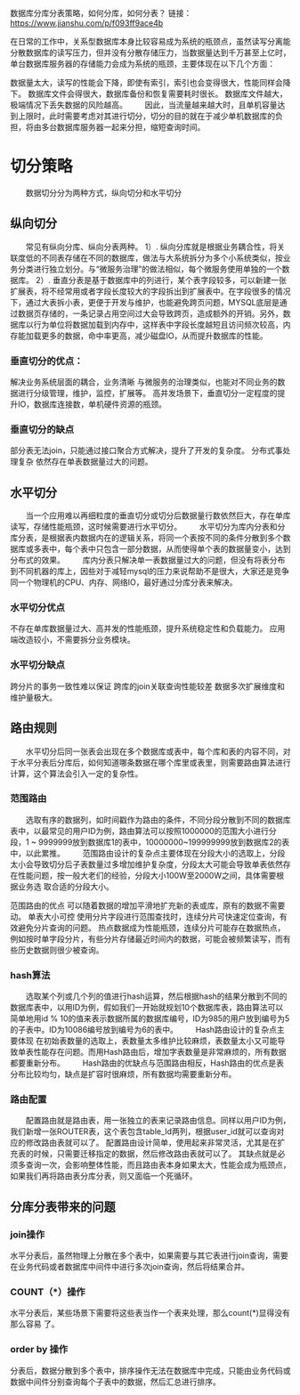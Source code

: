 数据库分库分表策略，如何分库，如何分表？
链接：https://www.jianshu.com/p/f093ff9ace4b

在日常的工作中，关系型数据库本身比较容易成为系统的瓶颈点，虽然读写分离能分散数据库的读写压力，但并没有分散存储压力，当数据量达到千万甚至上亿时，单台数据库服务器的存储能力会成为系统的瓶颈，主要体现在以下几个方面：

数据量太大，读写的性能会下降，即使有索引，索引也会变得很大，性能同样会降下。
数据库文件会得很大，数据库备份和恢复需要耗时很长。
数据库文件越大，极端情况下丢失数据的风险越高。
  因此，当流量越来越大时，且单机容量达到上限时，此时需要考虑对其进行切分，切分的目的就在于减少单机数据库的负担，将由多台数据库服务器一起来分担，缩短查询时间。

# 切分策略

  数据切分分为两种方式，纵向切分和水平切分

## 纵向切分
  常见有纵向分库、纵向分表两种。
1）. 纵向分库就是根据业务耦合性，将关联度低的不同表存储在不同的数据库，做法与大系统拆分为多个小系统类似，按业务分类进行独立划分。与“微服务治理”的做法相似，每个微服务使用单独的一个数据库。
2）. 垂直分表是基于数据库中的列进行，某个表字段较多，可以新建一张扩展表，将不经常用或者字段长度较大的字段拆出到扩展表中。在字段很多的情况下，通过大表拆小表，更便于开发与维护，也能避免跨页问题，MYSQL底层是通过数据页存储的，一条记录占用空间过大会导致跨页，造成额外的开销。另外，数据库以行为单位将数据加载到内存中，这样表中字段长度越短且访问频次较高，内存能加载更多的数据，命中率更高，减少磁盘IO，从而提升数据库的性能。

### 垂直切分的优点：
解决业务系统层面的耦合，业务清晰
与微服务的治理类似，也能对不同业务的数据进行分级管理，维护，监控，扩展等。
高并发场景下，垂直切分一定程度的提升IO，数据库连接数，单机硬件资源的瓶颈。

### 垂直切分的缺点
部分表无法join，只能通过接口聚合方式解决，提升了开发的复杂度。
分布式事处理复杂
依然存在单表数据量过大的问题。

## 水平切分

  当一个应用难以再细粒度的垂直切分或切分后数据量行数依然巨大，存在单库读写，存储性能瓶颈，这时候需要进行水平切分。
  水平切分为库内分表和分库分表，是根据表内数据内在的逻辑关系，将同一个表按不同的条件分散到多个数据库或多表中，每个表中只包含一部分数据，从而使得单个表的数据量变小，达到分布式的效果。
  库内分表只解决单一表数据量过大的问题，但没有将表分布到不同机器的库上，因些对于减轻mysql的压力来说帮助不是很大，大家还是竞争同一个物理机的CPU、内存、网络IO，最好通过分库分表来解决。

### 水平切分优点

不存在单库数据量过大、高并发的性能瓶颈，提升系统稳定性和负载能力。
应用端改造较小，不需要拆分业务模块。

### 水平切分缺点

跨分片的事务一致性难以保证
跨库的join关联查询性能较差
数据多次扩展维度和维护量极大。

## 路由规则

  水平切分后同一张表会出现在多个数据库或表中，每个库和表的内容不同，对于水平分表后分库后，如何知道哪条数据在哪个库里或表里，则需要路由算法进行计算，这个算法会引入一定的复杂性。

### 范围路由

  选取有序的数据列，如时间戳作为路由的条件，不同分段分散到不同的数据库表中，以最常见的用户ID为例，路由算法可以按照1000000的范围大小进行分段，1 ~ 9999999放到数据库1的表中，10000000~199999999放到数据库2的表中，以此累推。
  范围路由设计的复杂点主要体现在分段大小的选取上，分段太小会导致切分后子表数量过多增加维护复杂度，分段太大可能会导致单表依然存在性能问题，按一般大老们的经验，分段大小100W至2000W之间，具体需要根据业务选 取合适的分段大小。

范围路由的优点
可以随着数据的增加平滑地扩充新的表或库，原有的数据不需要动。
单表大小可控
使用分片字段进行范围查找时，连续分片可快速定位查询，有效避免分片查询的问题。
热点数据成为性能瓶颈，连续分片可能存在数据热点，例如按时单字段分片，有些分片存储最近时间内的数据，可能会被频繁读写，而有些历史数据则很少被查询。

### hash算法
  选取某个列或几个列的值进行hash运算，然后根据hash的结果分散到不同的数据库表中，以用ID为例，假如我们一开始就规划10个数据库表，路由算法可以简单地用id % 10的值来表示数据所属的数据库编号，ID为985的用户放到编号为5的子表中。ID为10086编号放到编号为6的表中。
  Hash路由设计的复杂点主要体现 在初始表数量的选取上，表数量太多维护比较麻烦，表数量太小又可能导致单表性能存在问题。而用Hash路由后，增加字表数量是非常麻烦的，所有数据都要重新分布。
  Hash路由的优缺点与范围路由相反，Hash路由的优点是表分布比较均匀，缺点是扩容时很麻烦，所有数据均需要重新分布。

### 路由配置
  配置路由就是路由表，用一张独立的表来记录路由信息。同样以用户ID为例，我们新增一张ROUTER表，这个表包含table_Id两列，根据user_id就可以查询对应的修改路由表就可以了。
配置路由设计简单，使用起来非常灵活，尤其是在扩充表的时候，只需要迁移指定的数据，然后修改路由表就可以了。
其缺点就是必须多查询一次，会影响整体性能，而且路由表本身如果太大，性能会成为瓶颈点，如果我们再将路由表分库分表，则又面临一个死循环。

## 分库分表带来的问题

### join操作

水平分表后，虽然物理上分散在多个表中，如果需要与其它表进行join查询，需要在业务代码或者数据库中间件中进行多次join查询，然后将结果合并。

### COUNT（*）操作
水平分表后，某些场景下需要将这些表当作一个表来处理，那么count(*)显得没有那么容易 了。

### order by 操作
分表后，数据分散到多个表中，排序操作无法在数据库中完成，只能由业务代码或数据中间件分别查询每个子表中的数据，然后汇总进行排序。

